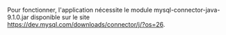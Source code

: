 Pour fonctionner, l'application nécessite le module mysql-connector-java-9.1.0.jar disponible sur le site https://dev.mysql.com/downloads/connector/j/?os=26.
